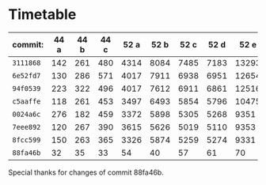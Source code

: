 **Timetable**
=============

|   commit: | 44 a | 44 b | 44 c | 52 a | 52 b | 52 c | 52 d |  52 e |  52 f |    59 | Abgabe: |
|-----------|------|------|------|------|------|------|------|-------|-------|-------|---------|
| `3111868` |  142 |  261 |  480 | 4314 | 8084 | 7485 | 7183 | 13293 | 14079 |       |    9560 |
| `6e52fd7` |  130 |  286 |  571 | 4017 | 7911 | 6938 | 6951 | 12654 | 13537 | 27523 |       x |
| `94f0539` |  223 |  322 |  496 | 4017 | 7612 | 6911 | 6861 | 12516 | 13282 | 27264 |       x |
| `c5aaffe` |  118 |  261 |  453 | 3497 | 6493 | 5854 | 5796 | 10475 | 11119 | 23036 |    8220 |
| `0024a6c` |  276 |  182 |  459 | 3372 | 5898 | 5305 | 5268 |  9351 | 10104 | 22341 |    7220 |
| `7eee892` |  120 |  267 |  390 | 3615 | 5626 | 5019 | 5110 |  9353 |  9987 | 21681 |    7840 |
| `8fcc599` |  150 |  263 |  365 | 3326 | 5874 | 5259 | 5274 |  9331 | 10073 | 20533 |    7190 |
| `88fa46b` |   32 |   35 |   33 |   54 |   40 |   57 |   61 |    70 |   116 |    17 |       x |

Special thanks for changes of commit 88fa46b.